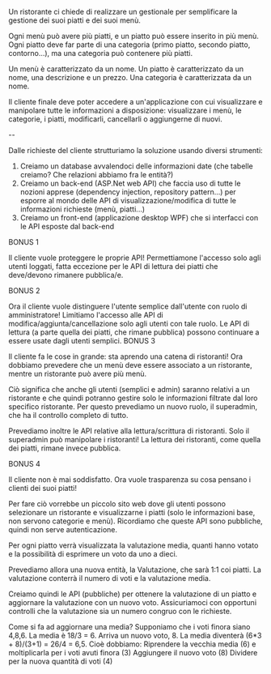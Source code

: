 Un ristorante ci chiede di realizzare un gestionale per semplificare la gestione dei suoi piatti e dei suoi menù.

Ogni menù può avere più piatti, e un piatto può essere inserito in più menù. Ogni piatto deve far parte di una categoria (primo piatto, secondo piatto, contorno...), ma una categoria può contenere più piatti.

Un menù è caratterizzato da un nome.
Un piatto è caratterizzato da un nome, una descrizione e un prezzo.
Una categoria è caratterizzata da un nome.

Il cliente finale deve poter accedere a un'applicazione con cui visualizzare e manipolare tutte le informazioni a disposizione: visualizzare i menù, le categorie, i piatti, modificarli, cancellarli o aggiungerne di nuovi.

--

Dalle richieste del cliente strutturiamo la soluzione usando diversi strumenti:

1) Creiamo un database avvalendoci delle informazioni date (che tabelle creiamo? Che relazioni abbiamo fra le entità?)
2) Creiamo un back-end (ASP.Net web API) che faccia uso di tutte le nozioni apprese (dependency injection, repository pattern...) per esporre al mondo delle API di visualizzazione/modifica di tutte le informazioni richieste (menù, piatti...)
3) Creiamo un front-end (applicazione desktop WPF) che si interfacci con le API esposte dal back-end

BONUS 1

Il cliente vuole proteggere le proprie API! Permettiamone l'accesso solo agli utenti loggati, fatta eccezione per le API di lettura dei piatti che deve/devono rimanere pubblica/e.

BONUS 2

Ora il cliente vuole distinguere l'utente semplice dall'utente con ruolo di amministratore! Limitiamo l'accesso alle API di modifica/aggiunta/cancellazione solo agli utenti con tale ruolo. Le API di lettura (a parte quella dei piatti, che rimane pubblica) possono continuare a essere usate dagli utenti semplici.
BONUS 3

Il cliente fa le cose in grande: sta aprendo una catena di ristoranti! Ora dobbiamo prevedere che un menù deve essere associato a un ristorante, mentre un ristorante può avere più menù.

Ciò significa che anche gli utenti (semplici e admin) saranno relativi a un ristorante e che quindi potranno gestire solo le informazioni filtrate dal loro specifico ristorante. Per questo prevediamo un nuovo ruolo, il superadmin, che ha il controllo completo di tutto.

Prevediamo inoltre le API relative alla lettura/scrittura di ristoranti. Solo il superadmin può manipolare i ristoranti! La lettura dei ristoranti, come quella dei piatti, rimane invece pubblica.

BONUS 4

Il cliente non è mai soddisfatto. Ora vuole trasparenza su cosa pensano i clienti dei suoi piatti!

Per fare ciò vorrebbe un piccolo sito web dove gli utenti possono selezionare un ristorante e visualizzarne i piatti (solo le informazioni base, non servono categorie e menù). Ricordiamo che queste API sono pubbliche, quindi non serve autenticazione.

Per ogni piatto verrà visualizzata la valutazione media, quanti hanno votato e la possibilità di esprimere un voto da uno a dieci. 

Prevediamo allora una nuova entità, la Valutazione, che sarà 1:1 coi piatti. La valutazione conterrà il numero di voti e la valutazione media.

Creiamo quindi le API (pubbliche) per ottenere la valutazione di un piatto e aggiornare la valutazione con un nuovo voto. Assicuriamoci con opportuni controlli che la valutazione sia un numero congruo con le richieste.

Come si fa ad aggiornare una media? Supponiamo che i voti finora siano 4,8,6. La media è 18/3 = 6. Arriva un nuovo voto, 8. La media diventerà (6*3 + 8)/(3+1) = 26/4 = 6,5. Cioè dobbiamo:
Riprendere la vecchia media (6) e moltiplicarla per i voti avuti finora (3)
Aggiungere il nuovo voto (8)
Dividere per la nuova quantità di voti (4)
